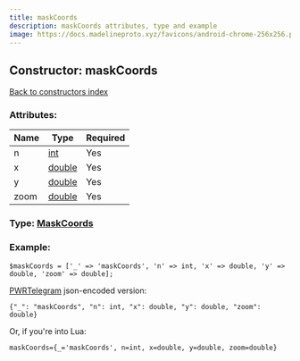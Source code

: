 ```yaml
---
title: maskCoords
description: maskCoords attributes, type and example
image: https://docs.madelineproto.xyz/favicons/android-chrome-256x256.png
---
```

## Constructor: maskCoords  
[Back to constructors index](index.md)



### Attributes:

| Name     |    Type       | Required |
|----------|---------------|----------|
|n|[int](../types/int.md) | Yes|
|x|[double](../types/double.md) | Yes|
|y|[double](../types/double.md) | Yes|
|zoom|[double](../types/double.md) | Yes|



### Type: [MaskCoords](../types/MaskCoords.md)


### Example:

```
$maskCoords = ['_' => 'maskCoords', 'n' => int, 'x' => double, 'y' => double, 'zoom' => double];
```  

[PWRTelegram](https://pwrtelegram.xyz) json-encoded version:

```
{"_": "maskCoords", "n": int, "x": double, "y": double, "zoom": double}
```


Or, if you're into Lua:  


```
maskCoords={_='maskCoords', n=int, x=double, y=double, zoom=double}

```


